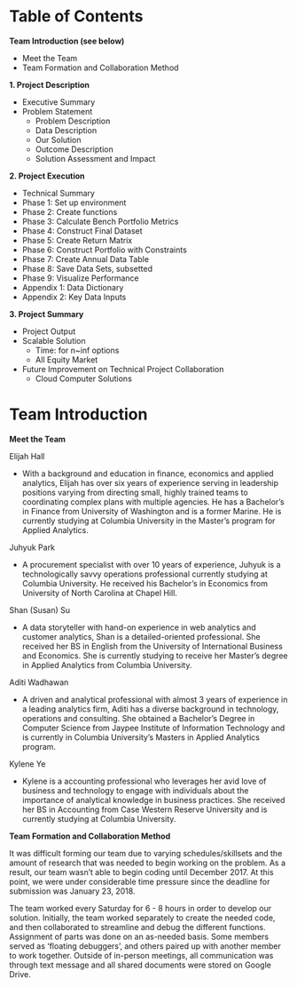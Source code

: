 
# Table of Contents

**Team Introduction (see below)** 
* Meet the Team
* Team Formation and Collaboration Method

**1. Project Description** 
* Executive Summary 
* Problem Statement 
  + Problem Description 
  + Data Description
  + Our Solution 
  + Outcome Description 
  + Solution Assessment and Impact 

**2. Project Execution** 
* Technical Summary 
* Phase 1: Set up environment 
* Phase 2: Create functions 
* Phase 3: Calculate Bench Portfolio Metrics
* Phase 4: Construct Final Dataset 
* Phase 5: Create Return Matrix 
* Phase 6: Construct Portfolio with Constraints 
* Phase 7: Create Annual Data Table 
* Phase 8: Save Data Sets, subsetted 
* Phase 9: Visualize Performance 
* Appendix 1: Data Dictionary 
* Appendix 2: Key Data Inputs

**3. Project Summary** 
* Project Output
* Scalable Solution
  + Time: for n~inf options
  + All Equity Market   
* Future Improvement on Technical Project Collaboration
  + Cloud Computer Solutions  

# Team Introduction
**Meet the Team**

Elijah Hall
* With a background and education in finance, economics and applied analytics, Elijah has over six years of experience serving in leadership positions varying from directing small, highly trained teams to coordinating complex plans with multiple agencies. He has a Bachelor’s in Finance from University of Washington and is a former Marine. He is currently studying at Columbia University in the Master’s program for Applied Analytics.

Juhyuk Park
* A procurement specialist with over 10 years of experience, Juhyuk is a technologically savvy operations professional currently studying at Columbia University. He received his Bachelor’s in Economics from University of North Carolina at Chapel Hill. 

Shan (Susan) Su
* A data storyteller with hand-on experience in web analytics and customer analytics, Shan is a detailed-oriented professional. She received her BS in English from the University of International Business and Economics. She is currently studying to receive her Master’s degree in Applied Analytics from Columbia University. 

Aditi Wadhawan
* A driven and analytical professional with almost 3 years of experience in a leading analytics firm,  Aditi has a diverse background in technology, operations and consulting. She obtained a Bachelor’s Degree in Computer Science from Jaypee Institute of Information Technology and is currently in Columbia University’s Masters in Applied Analytics program. 

Kylene Ye
* Kylene is a accounting professional who leverages her avid love of business and technology to engage with individuals about the importance of analytical knowledge in business practices. She received her BS in Accounting from Case Western Reserve University and is currently studying at Columbia University. 

**Team Formation and Collaboration Method**

It was difficult forming our team due to varying schedules/skillsets and the amount of research that was needed to begin working on the problem. As a result, our team wasn’t able to begin coding until December 2017. At this point, we were under considerable time pressure since the deadline for submission was January 23, 2018. 

The team worked every Saturday for 6 - 8 hours in order to develop our solution. Initially, the team worked separately to create the needed code, and then collaborated to streamline and debug the different functions. Assignment of parts was done on an as-needed basis. Some members served as ‘floating debuggers’, and others paired up with another member to work together. Outside of in-person meetings, all communication was through text message and all shared documents were stored on Google Drive. 


